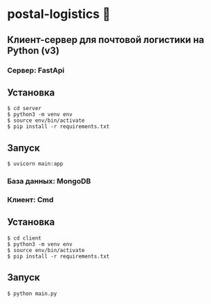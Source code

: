 # postal-logistics 📮

## Клиент-сервер для почтовой логистики на Python (v3)


### Сервер: FastApi
## Установка
```shell
$ cd server
$ python3 -m venv env
$ source env/bin/activate
$ pip install -r requirements.txt
```
## Запуск
```shell
$ uvicorn main:app
```

### База данных: MongoDB

### Клиент: Cmd
## Установка
```shell
$ cd client
$ python3 -m venv env
$ source env/bin/activate
$ pip install -r requirements.txt
```
## Запуск
```shell
$ python main.py
```
